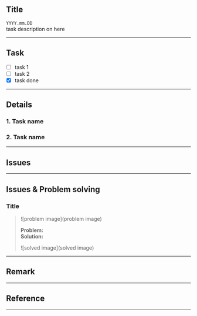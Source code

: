 ## Title 
`YYYY.mm.DD`  
task description on here

---

## Task
* [ ] task 1
* [ ] task 2
* [x] task done

---

## Details
### 1. Task name
### 2. Task name

---

## Issues

---

## Issues & Problem solving
### Title
> ![problem image](problem image)
>
> **Problem:**   
> **Solution:**
>
> ![solved image](solved image)


---

## Remark

---

## Reference

---